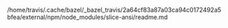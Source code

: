 /home/travis/.cache/bazel/_bazel_travis/2a64cf83a87a03ca94c0172492a5bfea/external/npm/node_modules/slice-ansi/readme.md
